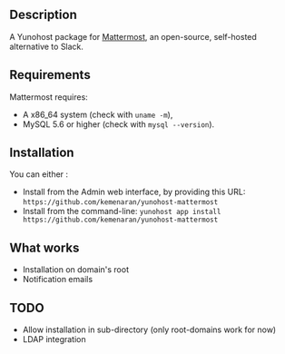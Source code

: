 ## Description

A Yunohost package for [Mattermost](http://www.mattermost.org/), an open-source, self-hosted alternative to Slack.

## Requirements

Mattermost requires:

* A x86_64 system (check with `uname -m`),
* MySQL 5.6 or higher (check with `mysql --version`).

## Installation

You can either :

* Install from the Admin web interface, by providing this URL: `https://github.com/kemenaran/yunohost-mattermost`
* Install from the command-line: `yunohost app install https://github.com/kemenaran/yunohost-mattermost`

## What works

* Installation on domain's root
* Notification emails

## TODO

* Allow installation in sub-directory (only root-domains work for now)
* LDAP integration
